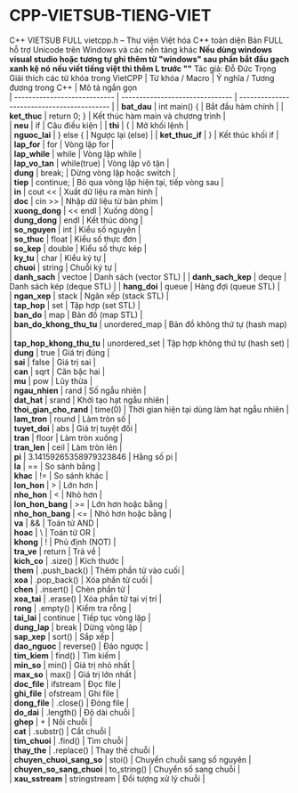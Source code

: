 # CPP-VIETSUB-TIENG-VIET
C++ VIETSUB FULL
vietcpp.h – Thư viện Việt hóa C++ toàn diện
Bản FULL hỗ trợ Unicode trên Windows và các nền tảng khác
**Nếu dùng windows visual studio hoặc tương tự ghi thêm từ "windows" sau phần bắt đầu gạch xanh kệ nó**
**nếu viết tiếng việt thì thêm L trước ""**
Tác giả: Đỗ Đức Trọng
Giải thích các từ khóa trong VietCPP
| Từ khóa / Macro              | Ý nghĩa / Tương đương trong C++ | Mô tả ngắn gọn                             
| ---------------------------- | ------------------------------- | ------------------------------------------ | 
| **bat_dau**                  | int main() {                    | Bắt đầu hàm chính                          | 
| **ket_thuc**                 | return 0; }                     | Kết thúc hàm main và chương trình          |       
| **neu**                      | if                              | Câu điều kiện                              | 
| **thi**                      | {                               | Mở khối lệnh                               |  
| **nguoc_lai**                | } else {                        | Ngược lại (else)                           | 
| **ket_thuc_if**              | }                               | Kết thúc khối if                           |   
| **lap_for**                  | for                             | Vòng lặp for                               |   
| **lap_while**                | while                           | Vòng lặp while                             |  
| **lap_vo_tan**               | while(true)                     | Vòng lặp vô tận                            |    
| **dung**                     | break;                          | Dừng vòng lặp hoặc switch                  |   
| **tiep**                     | continue;                       | Bỏ qua vòng lặp hiện tại, tiếp vòng sau    |    
| **in**                       | cout <<                         | Xuất dữ liệu ra màn hình                   |   
| **doc**                      | cin >>                          | Nhập dữ liệu từ bàn phím                   |   
| **xuong_dong**               | << endl                         | Xuống dòng                                 |    
| **dung_dong**                | endl                            | Kết thúc dòng                              |   
| **so_nguyen**                | int                             | Kiểu số nguyên                             |   
| **so_thuc**                  | float                           | Kiểu số thực đơn                           |   
| **so_kep**                   | double                          | Kiểu số thực kép                           |   
| **ky_tu**                    | char                            | Kiểu ký tự                                 |    
| **chuoi**                    | string                          | Chuỗi ký tự                                |    
| **danh_sach**                | vectoe                          | Danh sách (vector STL)                     | 
| **danh_sach_kep**            | deque                           | Danh sách kép (deque STL)                  | 
| **hang_doi**                 | queue                           | Hàng đợi (queue STL)                       |    
| **ngan_xep**                 | stack                           | Ngăn xếp (stack STL)                       |  
| **tap_hop**                  | set                             | Tập hợp (set STL)                          |   
| **ban_do**                   | map                             | Bản đồ (map STL)                           |   
| **ban_do_khong_thu_tu**      | unordered_map                   | Bản đồ không thứ tự (hash map)             |   
| **tap_hop_khong_thu_tu**     | unordered_set                   | Tập hợp không thứ tự (hash set)            |   
| **dung**                     | true                            | Giá trị đúng                               |    
| **sai**                      | false                           | Giá trị sai                                |   
| **can**                      | sqrt                            | Căn bậc hai                                |    
| **mu**                       | pow                             | Lũy thừa                                   |   
| **ngau_nhien**               | rand                            | Số ngẫu nhiên                              |    
| **dat_hat**                  | srand                           | Khởi tạo hạt ngẫu nhiên                    |    
| **thoi_gian_cho_rand**       | time(0)                         | Thời gian hiện tại dùng làm hạt ngẫu nhiên |    
| **lam_tron**                 | round                           | Làm tròn số                                |    
| **tuyet_doi**                | abs                             | Giá trị tuyệt đối                          |    
| **tran**                     | floor                           | Làm tròn xuống                             |    
| **tran_len**                 | ceil                            | Làm tròn lên                               |   
| **pi**                       | 3.14159265358979323846          | Hằng số pi                                 |    
| **la**                       | ==                              | So sánh bằng                               |   
| **khac**                     | !=                              | So sánh khác                               |  
| **lon_hon**                  | >                               | Lớn hơn                                    |    
| **nho_hon**                  | <                               | Nhỏ hơn                                    |    
| **lon_hon_bang**             | >=                              | Lớn hơn hoặc bằng                          |   
| **nho_hon_bang**             | <=                              | Nhỏ hơn hoặc bằng                          |   
| **va**                       | &&                              | Toán tử AND                                |    
| **hoac**                     | \                               | Toán tử OR                                 |         
| **khong**                    | !                               | Phủ định (NOT)                             |    
| **tra_ve**                   | return                          | Trả về                                     |   
| **kich_co**                  | .size()                         | Kích thước                                 |    
| **them**                     | .push_back()                    | Thêm phần tử vào cuối                      |   
| **xoa**                      | .pop_back()                     | Xóa phần tử cuối                           |    
| **chen**                     | .insert()                       | Chèn phần tử                               |    
| **xoa_tai**                  | .erase()                        | Xóa phần tử tại vị trí                     |  
| **rong**                     | .empty()                        | Kiểm tra rỗng                              |    
| **tai_lai**                  | continue                        | Tiếp tục vòng lặp                          |    
| **dung_lap**                 | break                           | Dừng vòng lặp                              |    
| **sap_xep**                  | sort()                          | Sắp xếp                                    |   
| **dao_nguoc**                | reverse()                       | Đảo ngược                                  |    
| **tim_kiem**                 | find()                          | Tìm kiếm                                   |    
| **min_so**                   | min()                           | Giá trị nhỏ nhất                           |   
| **max_so**                   | max()                           | Giá trị lớn nhất                           |    
| **doc_file**                 | ifstream                        | Đọc file                                   |    
| **ghi_file**                 | ofstream                        | Ghi file                                   |    
| **dong_file**                | .close()                        | Đóng file                                  |   
| **do_dai**                   | .length()                       | Độ dài chuỗi                               |    
| **ghep**                     | +                               | Nối chuỗi                                  |   
| **cat**                      | .substr()                       | Cắt chuỗi                                  |    
| **tim_chuoi**                | .find()                         | Tìm chuỗi                                  |  
| **thay_the**                 | .replace()                      | Thay thế chuỗi                             |    
| **chuyen_chuoi_sang_so**     | stoi()                          | Chuyển chuỗi sang số nguyên                |    
| **chuyen_so_sang_chuoi**     | to_string()                     | Chuyển số sang chuỗi                       |    
| **xau_sstream**              | stringstream                    | Đối tượng xử lý chuỗi                      |    
